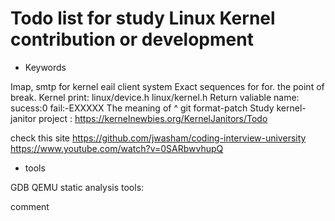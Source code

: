 
# Todo list for study Linux Kernel contribution or development

* Keywords

Imap, smtp for kernel eail client system 
Exact sequences for for. the point of break.
Kernel print: linux/device.h linux/kernel.h
Return valiable name: sucess:0 fail:-EXXXXX
The meaning of ^ git format-patch
Study kernel-janitor project : https://kernelnewbies.org/KernelJanitors/Todo

check this site
https://github.com/jwasham/coding-interview-university
https://www.youtube.com/watch?v=0SARbwvhupQ

* tools

GDB
QEMU
static analysis tools:


comment
